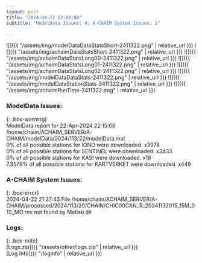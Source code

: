 ```yaml
---
layout: post
title: "2024-04-22 22:00:00"
subtitle: "ModelData Issues: 4; A-CHAIM System Issues: 1"

---
```


![]({{ "/assets/img/modelDataDataStatsShort-2411322.png" | relative_url }})
![]({{ "/assets/img/achaimDataStatsShort-2411322.png" | relative_url }})
![]({{ "/assets/img/achaimDataStatsLong00-2411322.png" | relative_url }})
![]({{ "/assets/img/achaimDataStatsLong01-2411322.png" | relative_url }})
![]({{ "/assets/img/achaimDataStatsLong02-2411322.png" | relative_url }})
![]({{ "/assets/img/modelDataDataStats-2411322.png" | relative_url }})
![]({{ "/assets/img/modelDataStationStats-2411322.png" | relative_url }})
![]({{ "/assets/img/achaimRunTime-2411322.png" | relative_url }})


### ModelData Issues:  
  
{: .box-warning}  
 ModelData report for 22-Apr-2024 22:15:08   
 /home/chaim/ACHAIM_SERVER/A-CHAIM/modelData/2024/113/22/modelData.mat   
 0% of all possible stations for IONO were downloaded. x3978   
 0% of all possible stations for SENTINEL were downloaded. x3433   
 0% of all possible stations for KASI were downloaded. x18   
 7.3579% of all possible stations for KARTVERKET were downloaded. x449   
  
### A-CHAIM System Issues:  
  
{: .box-error}  
2024-04-22 21:27:43 File /home/chaim/ACHAIM_SERVER/A-CHAIM/processed/2024/113/20/CHAIN/CHIC00CAN_R_20241132015_15M_01S_MO.rnx not found by Matlab dir  

### Logs:  
  
{: .box-note}  
[Logs.zip]({{ "/assets/other/logs.zip" | relative_url }})  
[Log Info]({{ "/logInfo" | relative_url }})  
